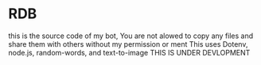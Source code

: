# RDB
this is the source code of my bot, You are not alowed to copy any files and share them with others without my permission or ment
This uses Dotenv, node.js, random-words, and text-to-image
THIS IS UNDER DEVLOPMENT
